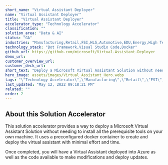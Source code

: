 ```yaml
---
short_name: "Virtual Assistant Deployer"
name: "Virtual Assistant Deployer"
title: "Virtual Assistant Deployer"
accelerator_type: "Technology Accelerator"
classification: ""
solution_area: "Data & AI"
status: "GA"
industries: "Manufacturing,Retail,FSI,HLS,Automotive,EDU,Energy,High Tech,Media and Entertainment,Professional Services,SLG,Horizontal"
technology_stack: "Bot Framework,Visual Studio Code,Docker"
github_url: https://github.com/microsoft/Virtual-Assistant-Deployer
demo_url: 
customer_overview_url: 
customer_deck_url: 
short_text: "Deploy a Microsoft Virtual Assistant Solution without needing to install all the prerequisite tools on your own machine"
hero_image: assets/images/Virtual_Assistant_Hero.webp
tags: "\"Technology Accelerator\",\"Manufacturing\",\"Retail\",\"FSI\",\"HLS\",\"Automotive\",\"EDU\",\"Energy\",\"High Tech\",\"Media and Entertainment\",\"Professional Services\",\"SLG\",\"Horizontal\",\"Bot Framework\",\"Visual Studio Code\",\"Docker\",\"Data & AI\""
last_updated: "May 12, 2022 09:18:21 PM"
related: ""
order: 2
---
```

## About this Solution Accelerator

This solution accelerator provides a way to deploy a Microsoft Virtual Assistant Solution without needing to install all the prerequisite tools on your own machine. It uses a preconfigured docker container to create and deploy the virtual assistant with minimal effort and time.

Once completed, you will have a Virtual Assistant deployed into Azure as well as the code available to make modifications and deploy updates.